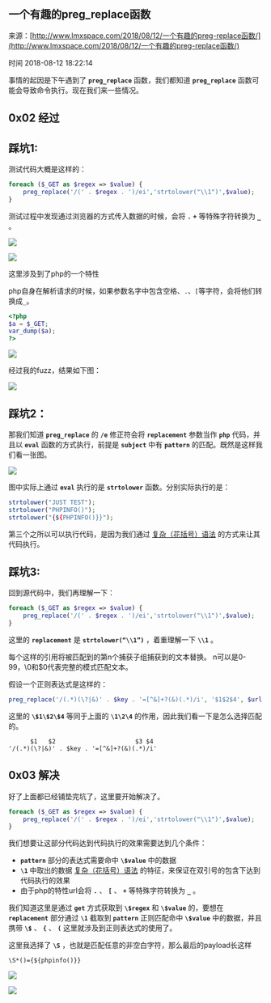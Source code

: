 ## 一个有趣的preg_replace函数

来源：[http://www.lmxspace.com/2018/08/12/一个有趣的preg-replace函数/](http://www.lmxspace.com/2018/08/12/一个有趣的preg-replace函数/)

时间 2018-08-12 18:22:14

 
事情的起因是下午遇到了 **`preg_replace`**  函数，我们都知道 **`preg_replace`**  函数可能会导致命令执行。现在我们来一些情况。
 
## 0x02 经过 
 
## 踩坑1: 
 
测试代码大概是这样的：
 
  
   
```php
foreach ($_GET as $regex => $value) {
    preg_replace('/(' . $regex . ')/ei','strtolower("\\1")',$value);
}
```

测试过程中发现通过浏览器的方式传入数据的时候，会将 **`.`**  **`+`**  等特殊字符转换为 **`_`**  。
 
![][0]
 
![][1]
 
这里涉及到了php的一个特性
 
php自身在解析请求的时候，如果参数名字中包含空格、`.`、`[`等字符，会将他们转换成`_`。
 
  
   
```php
<?php
$a = $_GET;
var_dump($a);
?>
```

![][2]
 
经过我的fuzz，结果如下图：
 
![][3]
 
## 踩坑2： 
 
那我们知道 **`preg_replace`**  的 **`/e`**  修正符会将 **`replacement`**  参数当作 **`php`**  代码，并且以 **`eval`**  函数的方式执行，前提是 **`subject`**  中有 **`pattern`**  的匹配。既然是这样我们看一张图。
 
![][4]
 
图中实际上通过 **`eval`**  执行的是 **`strtolower`**  函数。分别实际执行的是：
 
  
   
```php
strtolower("JUST TEST");
strtolower("PHPINFO()");
strtolower("{${PHPINFO()}}");
```

第三个之所以可以执行代码，是因为我们通过 [复杂（花括号）语法][7] 的方式来让其代码执行。
 
## 踩坑3: 
 
回到源代码中，我们再理解一下：
 
  
   
```php
foreach ($_GET as $regex => $value) {
    preg_replace('/(' . $regex . ')/ei','strtolower("\\1")',$value);
}
```

这里的 **`replacement`**  是 **`strtolower(“\\1”)`**  ，着重理解一下 **`\\1`**  。
 
每个这样的引用将被匹配到的第n个捕获子组捕获到的文本替换。 n可以是0-99，\0和\$0代表完整的模式匹配文本。
 
假设一个正则表达式是这样的：
 
  
   
```php
preg_replace('/(.*)(\?|&)' . $key . '=[^&]+?(&)(.*)/i', '$1$2$4', $url . '&');
```

这里的 **`\$1\$2\$4`**  等同于上面的 **`\1\2\4`**  的作用，因此我们看一下是怎么选择匹配的。
 
  
   
```
      $1   $2                      $3 $4
'/(.*)(\?|&)' . $key . '=[^&]+?(&)(.*)/i'
```

## 0x03 解决 
 
好了上面都已经铺垫完坑了，这里要开始解决了。
 
  
   
```php
foreach ($_GET as $regex => $value) {
    preg_replace('/(' . $regex . ')/ei','strtolower("\\1")',$value);
}
```

我们想要让这部分代码达到代码执行的效果需要达到几个条件：
 
 
* **`pattern`**  部分的表达式需要命中 **`\$value`**  中的数据  
* **`\1`**  中取出的数据 [复杂（花括号）语法][7] 的特征，来保证在双引号的包含下达到代码执行的效果  
* 由于php的特性url会将 **`.`**  、 **`[`**  、 **`+`**  等特殊字符转换为 **`_`**  。  
 
 
我们知道这里是通过 **`get`**  方式获取到 **`\$regex`**  和 **`\$value`**  的，要想在 **`replacement`**  部分通过 **`\1`**  截取到 **`pattern`**  正则匹配命中 **`\$value`**  中的数据，并且携带 **`\$`**  、 **`{`**  、 **`(`**  这里就涉及到正则表达式的使用了。
 
这里我选择了 **`\S`**  ，也就是匹配任意的非空白字符，那么最后的payload长这样
 
  
   
```
\S*()={${phpinfo()}}
```

![][5]
 
![][6]
 


[7]: http://php.net/manual/zh/language.types.string.php#language.types.string.parsing.complex
[8]: http://php.net/manual/zh/language.types.string.php#language.types.string.parsing.complex
[0]: ../img/22amAvi.png
[1]: ../img/UfEZR32.png
[2]: ../img/6fmyMfq.png
[3]: ../img/vuyEVrz.png
[4]: ../img/vAFf6nn.png
[5]: ../img/bQJNfuY.png
[6]: ../img/iInaiu3.png